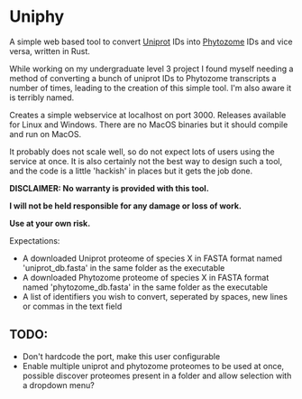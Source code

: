 # Uniphy
A simple web based tool to convert [Uniprot](http://uniprot.org) IDs into [Phytozome](https://phytozome.jgi.doe.gov/pz/portal.html) IDs and vice versa, written in Rust.

While working on my undergraduate level 3 project I found myself needing a method of converting a bunch of uniprot IDs to Phytozome transcripts a number of times, leading to the creation of this simple tool. I'm also aware it is terribly named.

Creates a simple webservice at localhost on port 3000. Releases available for Linux and Windows. There are no MacOS binaries but it should compile and run on MacOS.

It probably does not scale well, so do not expect lots of users using the service at once. It is also certainly not the best way to design such a tool, and the code is a little 'hackish' in places but it gets the job done.

**DISCLAIMER: No warranty is provided with this tool.**

**I will not be held responsible for any damage or loss of work.**

**Use at your own risk.**

Expectations:
* A downloaded Uniprot proteome of species X in FASTA format named 'uniprot_db.fasta' in the same folder as the executable
* A downloaded Phytozome proteome of species X in FASTA format named 'phytozome_db.fasta' in the same folder as the executable
* A list of identifiers you wish to convert, seperated by spaces, new lines or commas in the text field

## TODO:
* Don't hardcode the port, make this user configurable
* Enable multiple uniprot and phytozome proteomes to be used at once, possible discover proteomes present in a folder and allow selection with a dropdown menu?
